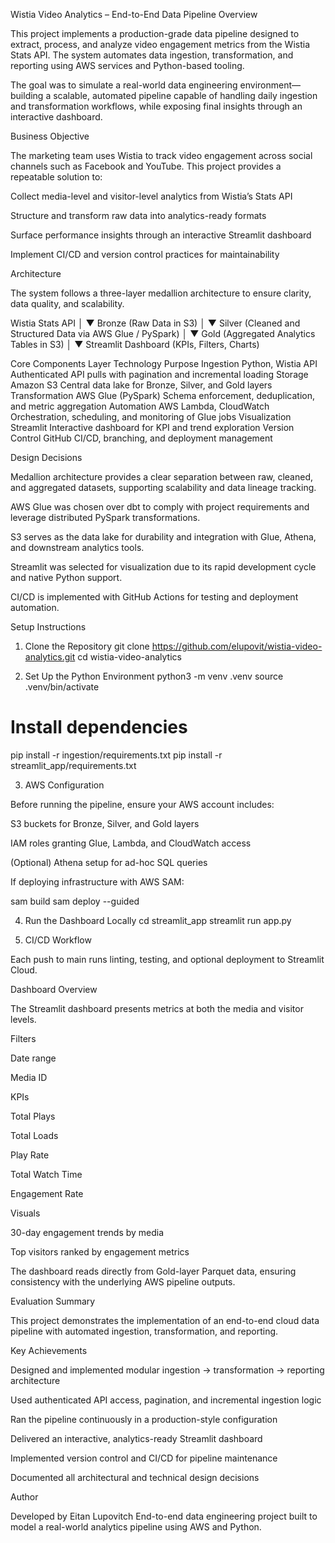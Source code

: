 Wistia Video Analytics – End-to-End Data Pipeline
Overview

This project implements a production-grade data pipeline designed to extract, process, and analyze video engagement metrics from the Wistia Stats API. The system automates data ingestion, transformation, and reporting using AWS services and Python-based tooling.

The goal was to simulate a real-world data engineering environment—building a scalable, automated pipeline capable of handling daily ingestion and transformation workflows, while exposing final insights through an interactive dashboard.

Business Objective

The marketing team uses Wistia to track video engagement across social channels such as Facebook and YouTube.
This project provides a repeatable solution to:

Collect media-level and visitor-level analytics from Wistia’s Stats API

Structure and transform raw data into analytics-ready formats

Surface performance insights through an interactive Streamlit dashboard

Implement CI/CD and version control practices for maintainability

Architecture

The system follows a three-layer medallion architecture to ensure clarity, data quality, and scalability.

Wistia Stats API
    │
    ▼
Bronze (Raw Data in S3)
    │
    ▼
Silver (Cleaned and Structured Data via AWS Glue / PySpark)
    │
    ▼
Gold (Aggregated Analytics Tables in S3)
    │
    ▼
Streamlit Dashboard (KPIs, Filters, Charts)

Core Components
Layer	Technology	Purpose
Ingestion	Python, Wistia API	Authenticated API pulls with pagination and incremental loading
Storage	Amazon S3	Central data lake for Bronze, Silver, and Gold layers
Transformation	AWS Glue (PySpark)	Schema enforcement, deduplication, and metric aggregation
Automation	AWS Lambda, CloudWatch	Orchestration, scheduling, and monitoring of Glue jobs
Visualization	Streamlit	Interactive dashboard for KPI and trend exploration
Version Control	GitHub	CI/CD, branching, and deployment management

Design Decisions

Medallion architecture provides a clear separation between raw, cleaned, and aggregated datasets, supporting scalability and data lineage tracking.

AWS Glue was chosen over dbt to comply with project requirements and leverage distributed PySpark transformations.

S3 serves as the data lake for durability and integration with Glue, Athena, and downstream analytics tools.

Streamlit was selected for visualization due to its rapid development cycle and native Python support.

CI/CD is implemented with GitHub Actions for testing and deployment automation.

Setup Instructions
1. Clone the Repository
git clone https://github.com/elupovit/wistia-video-analytics.git
cd wistia-video-analytics

2. Set Up the Python Environment
python3 -m venv .venv
source .venv/bin/activate

# Install dependencies
pip install -r ingestion/requirements.txt
pip install -r streamlit_app/requirements.txt

3. AWS Configuration

Before running the pipeline, ensure your AWS account includes:

S3 buckets for Bronze, Silver, and Gold layers

IAM roles granting Glue, Lambda, and CloudWatch access

(Optional) Athena setup for ad-hoc SQL queries

If deploying infrastructure with AWS SAM:

sam build
sam deploy --guided

4. Run the Dashboard Locally
cd streamlit_app
streamlit run app.py

5. CI/CD Workflow

Each push to main runs linting, testing, and optional deployment to Streamlit Cloud.

Dashboard Overview

The Streamlit dashboard presents metrics at both the media and visitor levels.

Filters

Date range

Media ID

KPIs

Total Plays

Total Loads

Play Rate

Total Watch Time

Engagement Rate

Visuals

30-day engagement trends by media

Top visitors ranked by engagement metrics

The dashboard reads directly from Gold-layer Parquet data, ensuring consistency with the underlying AWS pipeline outputs.

Evaluation Summary

This project demonstrates the implementation of an end-to-end cloud data pipeline with automated ingestion, transformation, and reporting.

Key Achievements

Designed and implemented modular ingestion → transformation → reporting architecture

Used authenticated API access, pagination, and incremental ingestion logic

Ran the pipeline continuously in a production-style configuration

Delivered an interactive, analytics-ready Streamlit dashboard

Implemented version control and CI/CD for pipeline maintenance

Documented all architectural and technical design decisions

Author

Developed by Eitan Lupovitch
End-to-end data engineering project built to model a real-world analytics pipeline using AWS and Python.
